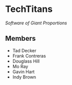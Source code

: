 # TechTitans
*Software of Giant Proportions*

## Members
- Tad Decker
- Frank Contreras
- Douglass Hill
- Mo Ray
- Gavin Hart
- Indy Brown
